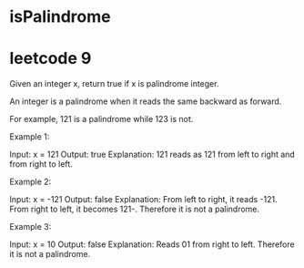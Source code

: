 # isPalindrome
# leetcode 9

Given an integer x, return true if x is palindrome integer.

An integer is a palindrome when it reads the same backward as forward.

For example, 121 is a palindrome while 123 is not.
 

Example 1:

Input: x = 121
Output: true
Explanation: 121 reads as 121 from left to right and from right to left.


Example 2:

Input: x = -121
Output: false
Explanation: From left to right, it reads -121. From right to left, it becomes 121-. Therefore it is not a palindrome.


Example 3:

Input: x = 10
Output: false
Explanation: Reads 01 from right to left. Therefore it is not a palindrome.
